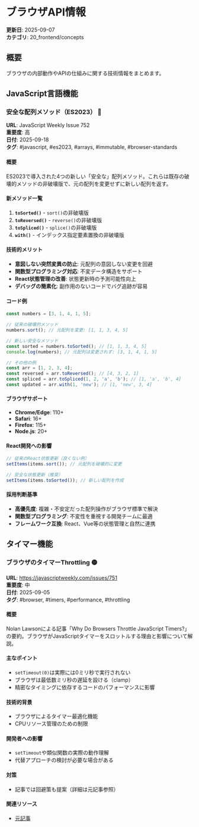 # ブラウザAPI情報

**更新日**: 2025-09-07  
**カテゴリ**: 20_frontend/concepts  

## 概要
ブラウザの内部動作やAPIの仕組みに関する技術情報をまとめます。

## JavaScript言語機能

### 安全な配列メソッド（ES2023） 🔴

**URL**: JavaScript Weekly Issue 752  
**重要度**: 高  
**日付**: 2025-09-18  
**タグ**: #javascript, #es2023, #arrays, #immutable, #browser-standards

#### 概要
ES2023で導入された4つの新しい「安全な」配列メソッド。これらは既存の破壊的メソッドの非破壊版で、元の配列を変更せずに新しい配列を返す。

#### 新メソッド一覧
1. **`toSorted()`** - `sort()`の非破壊版
2. **`toReversed()`** - `reverse()`の非破壊版
3. **`toSpliced()`** - `splice()`の非破壊版
4. **`with()`** - インデックス指定要素置換の非破壊版

#### 技術的メリット
- **意図しない突然変異の防止**: 元配列の意図しない変更を回避
- **関数型プログラミング対応**: 不変データ構造をサポート
- **React状態管理の改善**: 状態更新時の予測可能性向上
- **デバッグの簡素化**: 副作用のないコードでバグ追跡が容易

#### コード例
```javascript
const numbers = [3, 1, 4, 1, 5];

// 従来の破壊的メソッド
numbers.sort(); // 元配列を変更: [1, 1, 3, 4, 5]

// 新しい安全なメソッド
const sorted = numbers.toSorted(); // [1, 1, 3, 4, 5]
console.log(numbers); // 元配列は変更されず: [3, 1, 4, 1, 5]

// その他の例
const arr = [1, 2, 3, 4];
const reversed = arr.toReversed(); // [4, 3, 2, 1]
const spliced = arr.toSpliced(1, 2, 'a', 'b'); // [1, 'a', 'b', 4]
const updated = arr.with(1, 'new'); // [1, 'new', 3, 4]
```

#### ブラウザサポート
- **Chrome/Edge**: 110+
- **Safari**: 16+
- **Firefox**: 115+
- **Node.js**: 20+

#### React開発への影響
```javascript
// 従来のReact状態更新（良くない例）
setItems(items.sort()); // 元配列を破壊的に変更

// 安全な状態更新（推奨）
setItems(items.toSorted()); // 新しい配列を作成
```

#### 採用判断基準
- **高優先度**: 複雑・不安定だった配列操作がブラウザ標準で解決
- **関数型プログラミング**: 不変性を重視する開発チームに最適
- **フレームワーク互換**: React、Vue等の状態管理と自然に連携

## タイマー機能

### ブラウザのタイマーThrottling 🟡

**URL**: https://javascriptweekly.com/issues/751  
**重要度**: 中  
**日付**: 2025-09-05  
**タグ**: #browser, #timers, #performance, #throttling

#### 概要
Nolan Lawsonによる記事「Why Do Browsers Throttle JavaScript Timers?」の要約。ブラウザがJavaScriptタイマーをスロットルする理由と影響について解説。

#### 主なポイント
- `setTimeout(0)`は実際には0ミリ秒で実行されない
- ブラウザは最低数ミリ秒の遅延を設ける（clamp）
- 精密なタイミングに依存するコードのパフォーマンスに影響

#### 技術的背景
- ブラウザによるタイマー最適化機能
- CPUリソース管理のための制限

#### 開発者への影響
- `setTimeout`や類似関数の実際の動作理解
- 代替アプローチの検討が必要な場合がある

#### 対策
- 記事では回避策も提案（詳細は元記事参照）

#### 関連リソース
- [元記事](https://nolanlawson.com)